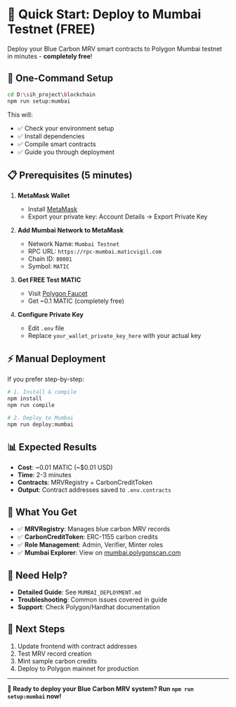 # 🚀 Quick Start: Deploy to Mumbai Testnet (FREE)

Deploy your Blue Carbon MRV smart contracts to Polygon Mumbai testnet in minutes - **completely free**!

## 🎯 One-Command Setup

```bash
cd D:\sih_project\blockchain
npm run setup:mumbai
```

This will:
- ✅ Check your environment setup
- ✅ Install dependencies  
- ✅ Compile smart contracts
- ✅ Guide you through deployment

## 📋 Prerequisites (5 minutes)

1. **MetaMask Wallet** 
   - Install [MetaMask](https://metamask.io/)
   - Export your private key: Account Details → Export Private Key

2. **Add Mumbai Network to MetaMask**
   - Network Name: `Mumbai Testnet`
   - RPC URL: `https://rpc-mumbai.maticvigil.com`
   - Chain ID: `80001`
   - Symbol: `MATIC`

3. **Get FREE Test MATIC**
   - Visit [Polygon Faucet](https://faucet.polygon.technology/)
   - Get ~0.1 MATIC (completely free)

4. **Configure Private Key**
   - Edit `.env` file
   - Replace `your_wallet_private_key_here` with your actual key

## ⚡ Manual Deployment

If you prefer step-by-step:

```bash
# 1. Install & compile
npm install
npm run compile

# 2. Deploy to Mumbai
npm run deploy:mumbai
```

## 📊 Expected Results

- **Cost**: ~0.01 MATIC (~$0.01 USD) 
- **Time**: 2-3 minutes
- **Contracts**: MRVRegistry + CarbonCreditToken
- **Output**: Contract addresses saved to `.env.contracts`

## 🎉 What You Get

- ✅ **MRVRegistry**: Manages blue carbon MRV records
- ✅ **CarbonCreditToken**: ERC-1155 carbon credits
- ✅ **Role Management**: Admin, Verifier, Minter roles
- ✅ **Mumbai Explorer**: View on [mumbai.polygonscan.com](https://mumbai.polygonscan.com)

## 📖 Need Help?

- **Detailed Guide**: See `MUMBAI_DEPLOYMENT.md`
- **Troubleshooting**: Common issues covered in guide
- **Support**: Check Polygon/Hardhat documentation

## 🔗 Next Steps

1. Update frontend with contract addresses
2. Test MRV record creation
3. Mint sample carbon credits
4. Deploy to Polygon mainnet for production

---

**🌊 Ready to deploy your Blue Carbon MRV system? Run `npm run setup:mumbai` now!**